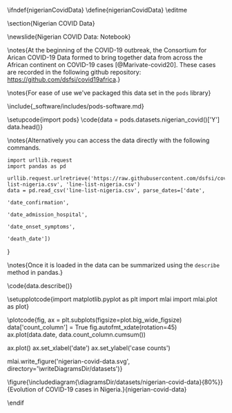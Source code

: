 \ifndef{nigerianCovidData}
\define{nigerianCovidData}
\editme

\section{Nigerian COVID Data}

\newslide{Nigerian COVID Data: Notebook}

\notes{At the beginning of the COVID-19 outbreak, the Consortium for Arican COVID-19 Data formed to bring together data from across the African continent on COVID-19 cases [@Marivate-covid20]. These cases are recorded in the following github repository: <https://github.com/dsfsi/covid19africa>.}

\notes{For ease of use we've packaged this data set in the `pods` library}

\include{_software/includes/pods-software.md}

\setupcode{import pods}
\code{data = pods.datasets.nigerian_covid()['Y']
data.head()}

\notes{Alternatively you can access the data directly with the following commands.

```{.python}
import urllib.request
import pandas as pd

urllib.request.urlretrieve('https://raw.githubusercontent.com/dsfsi/covid19africa/master/data/line_lists/line-list-nigeria.csv', 'line-list-nigeria.csv')
data = pd.read_csv('line-list-nigeria.csv', parse_dates=['date', 
                                                         'date_confirmation', 
														 'date_admission_hospital', 
														 'date_onset_symptoms',
														 'death_date'])
```
}


\notes{Once it is loaded in the data can be summarized using the `describe` method in pandas.}

\code{data.describe()}


\setupplotcode{import matplotlib.pyplot as plt
import mlai
import mlai.plot as plot}

\plotcode{fig, ax = plt.subplots(figsize=plot.big_wide_figsize)
data['count_column'] = True
fig.autofmt_xdate(rotation=45)
ax.plot(data.date, data.count_column.cumsum())

ax.plot()
ax.set_xlabel('date')
ax.set_ylabel('case counts')

mlai.write_figure('nigerian-covid-data.svg', directory='\writeDiagramsDir/datasets')}

\figure{\includediagram{\diagramsDir/datasets/nigerian-covid-data}{80%}}{Evolution of COVID-19 cases in Nigeria.}{nigerian-covid-data}

\endif
